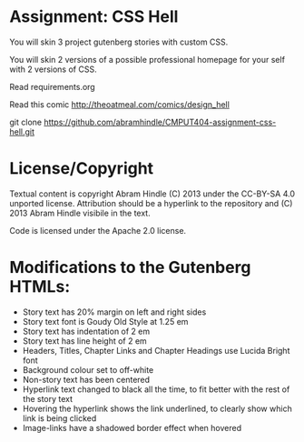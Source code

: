 Assignment: CSS Hell
====================

You will skin 3 project gutenberg stories with custom CSS.

You will skin 2 versions of a possible professional homepage for your
self with 2 versions of CSS.

Read requirements.org

Read this comic http://theoatmeal.com/comics/design_hell

git clone https://github.com/abramhindle/CMPUT404-assignment-css-hell.git

License/Copyright
=================

Textual content is copyright Abram Hindle (C) 2013 under the CC-BY-SA
4.0 unported license. Attribution should be a hyperlink to the
repository and (C) 2013 Abram Hindle visibile in the text.

Code is licensed under the Apache 2.0 license.


Modifications to the Gutenberg HTMLs:
=====================================
- Story text has 20% margin on left and right sides
- Story text font is Goudy Old Style at 1.25 em
- Story text has indentation of 2 em
- Story text has line height of 2 em
- Headers, Titles, Chapter Links and Chapter Headings use Lucida Bright font
- Background colour set to off-white
- Non-story text has been centered
- Hyperlink text changed to black all the time, to fit better with the rest of the story text
- Hovering the hyperlink shows the link underlined, to clearly show which link is being clicked
- Image-links have a shadowed border effect when hovered